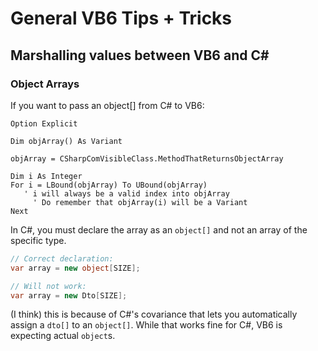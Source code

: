 <!-- TITLE: Vb 6 Tips -->
<!-- SUBTITLE: A quick summary of Vb 6 Tips -->

# General VB6 Tips + Tricks

## Marshalling values between VB6 and C#

### Object Arrays
If you want to pass an object[] from C# to VB6:
```vbscript
Option Explicit

Dim objArray() As Variant

objArray = CSharpComVisibleClass.MethodThatReturnsObjectArray

Dim i As Integer
For i = LBound(objArray) To UBound(objArray)
   ' i will always be a valid index into objArray
	 ' Do remember that objArray(i) will be a Variant
Next
```

In C#, you must declare the array as an `object[]` and not an array of the specific type.
```csharp
// Correct declaration:
var array = new object[SIZE];

// Will not work:
var array = new Dto[SIZE];
```
(I think) this is because of C#'s covariance that lets you automatically assign a `dto[]` to an `object[]`. While that works fine for C#, VB6 is expecting actual `object`s.